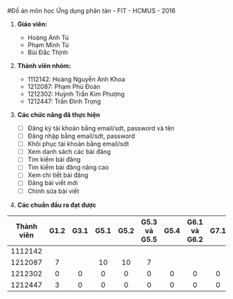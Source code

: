 #Đồ án môn học Ứng dụng phân tán - FIT - HCMUS - 2016

1. **Giáo viên:**
	* Hoàng Anh Tú
	* Phạm Minh Tú
	* Bùi Đắc Thịnh


2. **Thành viên nhóm:** 
	* 1112142: Hoàng Nguyễn Anh Khoa
	* 1212087: Phạm Phú Đoàn
	* 1212302: Huỳnh Trần Kim Phượng
	* 1212447: Trần Đình Trọng

3. **Các chức năng đã thực hiện**
	* [ ] Đăng ký tài khoản bằng email/sdt, password và tên
	* [ ] Đăng nhập bằng email/sdt, password
	* [ ] Khôi phục tài khoản bằng email/sdt
	* [ ] Xem danh sách các bài đăng
	* [ ] Tìm kiếm bài đăng
	* [ ] Tìm kiếm bài đăng nâng cao
	* [ ] Xem chi tiết bài đăng
	* [ ] Đăng bài viết mới
	* [ ] Chỉnh sửa bài viết

4. **Các chuẩn đầu ra đạt được**

| Thành viên | G1.2 | G3.1 | G5.1 | G5.2 | G5.3 và G5.5 | G5.4 | G6.1 và G6.2 | G7.1 | G8.1 | G8.3 |
| ---------- |:----:|:----:|:----:|:----:|:------------:|:----:|:------------:|:----:|:----:|-----:|
| 1112142    |      |      |      |      |              |      |              |      |      |      |
| 1212087    |7     |      |10    |10    |7             |      |              |      |      |7     |
| 1212302    |0     |0     |0     |0     |0             |0     |0             |0     |0     |0     |
| 1212447    |3     |0     |0     |0     |0             |0     |0             |0     |0     |0     |